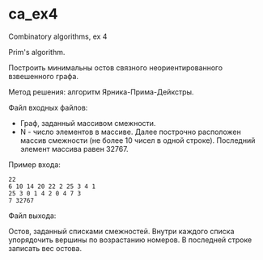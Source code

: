 # ca_ex4

Combinatory algorithms, ex 4

Prim's algorithm.

Построить минимальны остов связного неориентированного взвешенного графа.

Метод решения: алгоритм Ярника-Прима-Дейкстры.

Файл входных файлов:
- Граф, заданный массивом смежности.
- N - число элементов в массиве. Далее построчно расположен массив смежности
(не более 10 чисел в одной строке). Последний элемент массива равен 32767.

Пример входа:
```
22
6 10 14 20 22 2 25 3 4 1
25 3 0 1 4 2 0 4 7 3 
7 32767
```

Файл выхода:

Остов, заданный списками смежностей. Внутри каждого списка
упорядочить вершины по возрастанию номеров. В последней строке записать вес остова.